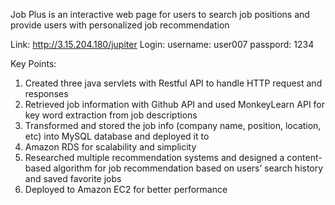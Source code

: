 Job Plus is an interactive web page for users to search job positions and provide users with personalized job recommendation

Link: http://3.15.204.180/jupiter
Login:
  username: user007
  passpord: 1234




Key Points: 
1. Created three java servlets with Restful API to handle HTTP request and responses      
2. Retrieved job information with Github API and used MonkeyLearn API for key word extraction from job descriptions
3. Transformed and stored the job info (company name, position, location, etc) into MySQL database and deployed it to
4. Amazon RDS for scalability and simplicity
5. Researched multiple recommendation systems and designed a content-based algorithm for job recommendation based
on users’ search history and saved favorite jobs
6. Deployed to Amazon EC2 for better performance
